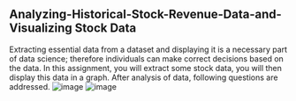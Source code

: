 ## Analyzing-Historical-Stock-Revenue-Data-and-Visualizing Stock Data

Extracting essential data from a dataset and displaying it is a necessary part of data science; therefore individuals can make correct decisions based on the data. In this assignment, you will extract some stock data, you will then display this data in a graph.
After analysis of data, following questions are addressed.
![image](https://github.com/fahadmhd/Analyzing-Historical-Stock-Revenue-Data-and-Visualizing-Stock-Data/blob/main/5.png)
![image](https://github.com/fahadmhd/Analyzing-Historical-Stock-Revenue-Data-and-Visualizing-Stock-Data/blob/main/6.png)
